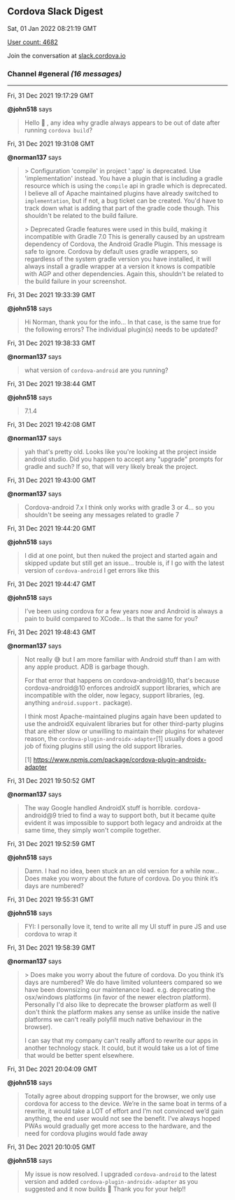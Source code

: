 ## Cordova Slack Digest
Sat, 01 Jan 2022 08:21:19 GMT

[User count: 4682](https://cordova.slack.com/)


Join the conversation at [slack.cordova.io](http://slack.cordova.io/)

### __Channel #general__ _(16 messages)_
---

Fri, 31 Dec 2021 19:17:29 GMT

__@john518__ says 
> Hello 👋 , any idea why gradle always appears to be out of date after running `cordova build`?
> 

Fri, 31 Dec 2021 19:31:08 GMT

__@norman137__ says 
> &gt; Configuration 'compile' in project ':app' is deprecated. Use 'implementation' instead.
> You have a plugin that is including a gradle resource which is using the `compile` api in gradle which is deprecated. I believe all of Apache maintained plugins have already switched to `implementation`, but if not, a bug ticket can be created. You'd have to track down what is adding that part of the gradle code though. This shouldn't be related to the build failure.
> 
> &gt; Deprecated Gradle features were used in this build, making it incompatible with Gradle 7.0
> This is generally caused by an upstream dependency of Cordova, the Android Gradle Plugin. This message is safe to ignore. Cordova by default uses gradle wrappers, so regardless of the system gradle version you have installed, it will always install a gradle wrapper at a version it knows is compatible with AGP and other dependencies. Again this, shouldn't be related to the build failure in your screenshot.
> 

Fri, 31 Dec 2021 19:33:39 GMT

__@john518__ says 
> Hi Norman, thank you for the info… In that case, is the same true for the following errors? The individual plugin(s) needs to be updated?
> 

Fri, 31 Dec 2021 19:38:33 GMT

__@norman137__ says 
> what version of `cordova-android` are you running?
> 

Fri, 31 Dec 2021 19:38:44 GMT

__@john518__ says 
> 7.1.4
> 

Fri, 31 Dec 2021 19:42:08 GMT

__@norman137__ says 
> yah that's pretty old. Looks like you're looking at the project inside android studio. Did you happen to accept any "upgrade" prompts for gradle and such? If so, that will very likely break the project.
> 

Fri, 31 Dec 2021 19:43:00 GMT

__@norman137__ says 
> Cordova-android 7.x I think only works with gradle 3 or 4... so you shouldn't be seeing any messages related to gradle 7
> 

Fri, 31 Dec 2021 19:44:20 GMT

__@john518__ says 
> I did at one point, but then nuked the project and started again and skipped update but still get an issue… trouble is, if I go with the latest version of `cordova-android` I get errors like this
> 

Fri, 31 Dec 2021 19:44:47 GMT

__@john518__ says 
> I’ve been using cordova for a few years now and Android is always a pain to build compared to XCode… Is that the same for you?
> 

Fri, 31 Dec 2021 19:48:43 GMT

__@norman137__ says 
> Not really 😅 but I am more familiar with Android stuff than I am with any apple product. ADB is garbage though.
> 
> For that error that happens on cordova-android@10, that's because cordova-android@10 enforces androidX support libraries, which are incompatible with the older, now legacy, support libraries, (eg. anything `android.support.` package).
> 
> I think most Apache-maintained plugins again have been updated to use the androidX equivalent libraries but for other third-party plugins that are either slow or unwilling to maintain their plugins for whatever reason, the `cordova-plugin-androidx-adapter`[1] usually does a good job of fixing plugins still using the old support libraries.
> 
> [1] <https://www.npmjs.com/package/cordova-plugin-androidx-adapter>
> 

Fri, 31 Dec 2021 19:50:52 GMT

__@norman137__ says 
> The way Google handled AndroidX stuff is horrible. cordova-android@9 tried to find a way to support both, but it became quite evident it was impossible to support both legacy and androidx at the same time, they simply won't compile together.
> 

Fri, 31 Dec 2021 19:52:59 GMT

__@john518__ says 
> Damn. I had no idea, been stuck an an old version for a while now… Does make you worry about the future of cordova. Do you think it’s days are numbered?
> 

Fri, 31 Dec 2021 19:55:31 GMT

__@john518__ says 
> FYI: I personally love it, tend to write all my UI stuff in pure JS and use cordova to wrap it
> 

Fri, 31 Dec 2021 19:58:39 GMT

__@norman137__ says 
> &gt; Does make you worry about the future of cordova. Do you think it’s days are numbered?
> We do have limited volunteers compared so we have been downsizing our maintenance load. e.g. deprecating the osx/windows platforms (in favor of the newer electron platform). Personally I'd also like to deprecate the browser platform as well (I don't think the platform makes any sense as unlike inside the native platforms we can't really polyfill much native behaviour in the browser).
> 
> I can say that my company can't really afford to rewrite our apps in another technology stack. It could, but it would take us a lot of time that would be better spent elsewhere.
> 

Fri, 31 Dec 2021 20:04:09 GMT

__@john518__ says 
> Totally agree about dropping support for the browser, we only use cordova for access to the device. We’re in the same boat in terms of a rewrite, it would take a LOT of effort and I’m not convinced we’d gain anything, the end user would not see the benefit. I’ve always hoped PWAs would gradually get more access to the hardware, and the need for cordova plugins would fade away
> 

Fri, 31 Dec 2021 20:10:05 GMT

__@john518__ says 
> My issue is now resolved. I upgraded `cordova-android` to the latest version and added `cordova-plugin-androidx-adapter` as you suggested and it now builds 🚀 Thank you for your help!!
> 

